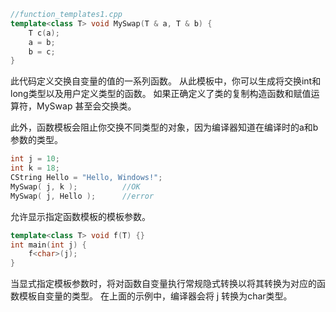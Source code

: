 ```c++
//function_templates1.cpp
template<class T> void MySwap(T & a, T & b) {
    T c(a);
    a = b;
    b = c;
}
```
此代码定义交换自变量的值的一系列函数。 从此模板中，你可以生成将交换int和long类型以及用户定义类型的函数。 如果正确定义了类的复制构造函数和赋值运算符，MySwap 甚至会交换类。

此外，函数模板会阻止你交换不同类型的对象，因为编译器知道在编译时的a和b参数的类型。
```c++
int j = 10;
int k = 18;
CString Hello = "Hello, Windows!";
MySwap( j, k );          //OK
MySwap( j, Hello );      //error
```

允许显示指定函数模板的模板参数。
```c++
template<class T> void f(T) {}
int main(int j) {
    f<char>(j);
}
```

当显式指定模板参数时，将对函数自变量执行常规隐式转换以将其转换为对应的函数模板自变量的类型。 在上面的示例中，编译器会将 j 转换为char类型。
